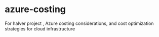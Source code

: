 # azure-costing
For halver project , Azure costing considerations, and cost optimization strategies for cloud infrastructure
